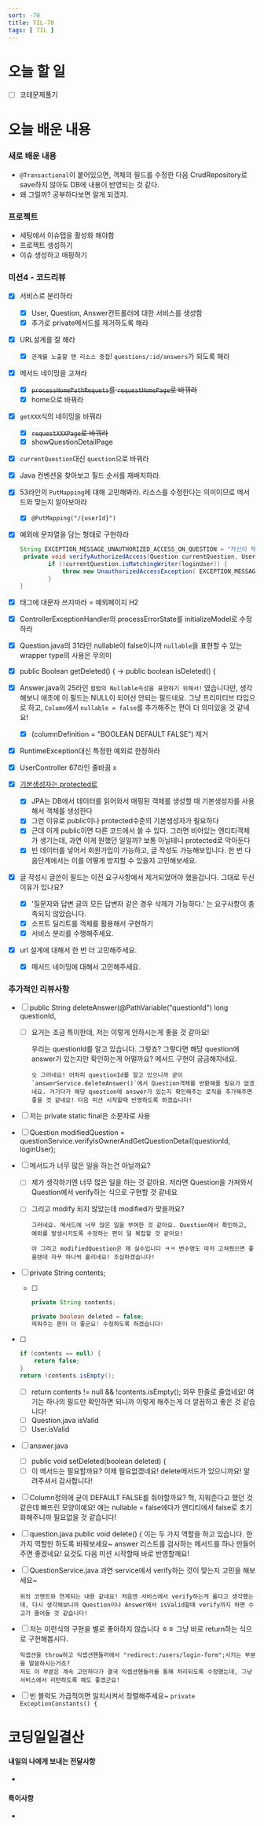 ```yaml
---
sort: -70
title: TIL-70
tags: [ TIL ]
---
```


# 오늘 할 일

- [ ] 코테문제풀기

# 오늘 배운 내용  

### 새로 배운 내용

* `@Transactional`이 붙어있으면, 객체의 필드를 수정한 다음 CrudRepository로 save하지 않아도 DB에 내용이 반영되는 것 같다.
* 왜 그럴까? 공부하다보면 알게 되겠지.

### 프로젝트

* 세팅에서 이슈탭을 활성화 해야함
* 프로젝트 생성하기
* 이슈 생성하고 매핑하기

### 미션4 - 코드리뷰

- [x] 서비스로 분리하라

  - [x] User, Question, Answer컨트롤러에 대한 서비스를 생성함
  - [x] 추가로 private메서드를 제거하도록 해라

- [x] URL설계를 잘 해라

  - [x] `관계를 노출할 땐 리소스 중첩`! `questions/:id/answers`가 되도록 해라

- [x] 메서드 네이밍을 고쳐라

  - [x] ~~`processHomePathRequets`를 `requestHomePage`로 바꿔라~~
  - [x] home으로 바꿔라

- [x] `getXXX`식의 네이밍을 바꿔라

  - [x] ~~`requestXXXPage`로 바꿔라~~
  - [x] showQuestionDetailPage

- [x] `currentQuestion`대신 `question`으로 바꿔라

- [x] Java 컨벤션을 찾아보고 필드 순서를 재배치하라. 

- [x] 53라인의 `PutMapping`에 대해 고민해봐라. 리소스를 수정한다는 의미이므로 메서드와 맞는지 알아보아라

  - [x] `@PutMapping("/{userId}")`

- [x] 예외에 문자열을 담는 형태로 구현하라

  ```java
  String EXCEPTION_MESSAGE_UNAUTHORIZED_ACCESS_ON_QUESTION = "자신이 작성한 질문만...";
   private void verifyAuthorizedAccess(Question currentQuestion, User loginUser) {
          if (!currentQuestion.isMatchingWriter(loginUser)) {
              throw new UnauthorizedAccessException( EXCEPTION_MESSAGE_UNAUTHORIZED_ACCESS_ON_QUESTION  );
          }
  }
  ```

- [x] 태그에 대문자 쓰지마라 = 예외페이지 H2

- [x] ControllerExceptionHandler의 processErrorState를 initializeModel로 수정하라

- [x] Question.java의 31라인 nullable이 false이니까 `nullable`을 표현할 수 있는 wrapper type의 사용은 무의미

- [x] public Boolean getDeleted() { -> public boolean isDeleted() {

- [x] Answer.java의 25라인 `컬럼의 Nullable속성을 표현하기 위해서!` 였습니다만, 생각해보니 애초에 이 필드는 NULL이 되어선 안되는 필드네요.
  그냥 프리미티브 타입으로 하고, `Column`에서 `nullable = false`를 추가해주는 편이 더 의미있을 것 같네요!

  - [x] (columnDefinition = "BOOLEAN DEFAULT FALSE") 제거

- [x] RuntimeException대신 특정한 예외로 한정하라

- [x] UserController 67라인 줄바꿈 x

- [x] [기본생성자는 protected로](http://blog.eomdev.com/ddd/2019/02/17/ddd-setter-default-constructor.html) 

  - [x] JPA는 DB에서 데이터를 읽어와서 매핑된 객체를 생성할 때 기본생성자를 사용해서 객체를 생성한다
  - [x] 그런 이유로 public이나 protected수준의 기본생성자가 필요하다
  - [x] 근데 이게 public이면 다른 코드에서 쓸 수 있다. 그러면 비어있는 엔티티객체가 생기는데, 과연 이게 원했던 일일까? 보통 아닐테니 protected로 막아둔다
  - [x] 빈 데이터를 넣어서 회원가입이 가능하고, 글 작성도 가능해보입니다. 한 번 다음단계에서는 이를 어떻게 방지할 수 있을지 고민해보세요.

- [x] 글 작성시 글쓴이 필드는 이전 요구사항에서 제거되었어야 했을겁니다. 그대로 두신 이유가 있나요?

  - [x] '질문자와 답변 글의 모든 답변자 같은 경우 삭제가 가능하다.' 는 요구사항이 충족되지 않았습니다.
  - [x] 소프트 딜리트를 객체를 활용해서 구현하기
  - [x] 서비스 분리를 수행해주세요.

- [x] url 설계에 대해서 한 번 더 고민해주세요.

  - [x] 메서드 네이밍에 대해서 고민해주세요.

### 추가적인 리뷰사항
  - [ ] public String deleteAnswer(@PathVariable("questionId") long questionId,

      - [ ] 요거는 조금 특이한데, 저는 이렇게 안하시는게 좋을 것 같아요!

        우리는 questionId를 알고 있습니다. 그렇죠?
        그렇다면 해당 question에 answer가 있는지만 확인하는게 어떨까요?
        메서드 구현이 궁금해지네요.

        ```
        오 그러네요! 어차피 questionId를 알고 있으니까 굳이 `answerService.deleteAnswer()`에서 Question객체를 반환해줄 필요가 없겠네요. 거기다가 해당 question에 answer가 있는지 확인해주는 로직을 추가해주면 좋을 것 같네요! 다음 미션 시작할때 반영하도록 하겠습니다!
        ```

- [ ] 저는 private static final은 소문자로 사용

- [ ] Question modifiedQuestion = questionService.verifyIsOwnerAndGetQuestionDetail(questionId, loginUser);

- [ ] 메서드가 너무 많은 일을 하는건 아닐까요?

  - [ ] 제가 생각하기엔 너무 많은 일을 하는 것 같아요.
    저라면 Question을 가져와서 Question에서 verify하는 식으로 구현할 것 같네요

  - [ ] 그리고 modify 되지 않았는데 modified가 맞을까요?

    ```
    그러네요. 메서드에 너무 많은 일을 부여한 것 같아요. Question에서 확인하고, 예외를 발생시키도록 수정하는 편이 덜 복잡할 것 같아요!
    
    아 그리고 modifiedQuestion은 제 실수입니다 ㅋㅋ 변수명도 마저 고쳐줬으면 좋을텐데 자꾸 하나씩 흘리네요! 조심하겠습니다!
    ```

- [ ] private String contents;

  - [ ] ```java
    private String contents;
    
    private boolean deleted = false;
    띄워주는 편이 더 좋군요! 수정하도록 하겠습니다!
    ```

- [ ] ```java
  if (contents == null) {
      return false;
  }
  return !contents.isEmpty();
  ```

  - [ ] return contents != null && !contents.isEmpty();
    와우 한줄로 줄었네요! 여기는 하나의 필드만 확인하면 되니까 이렇게 해주는게 더 깔끔하고 좋은 것 같습니다!
  - [ ] Question.java isValid
  - [ ] User.isValid

- [ ] answer.java

  - [ ] public void setDeleted(boolean deleted) {
  - [ ] 이 메서드는 필요할까요?
    이제 필요없겠네요! delete메서드가 있으니까요! 알려주셔서 감사합니다!

- [ ] Column정의에 굳이 DEFAULT FALSE를 줘야할까요?
  헉, 지워준다고 했던 것 같은데 빠뜨린 모양이예요! 얘는 nullable = false에다가 엔티티에서 false로 초기화해주니까 필요없을 것 같습니다!

- [ ] question.java public void delete() {
  이는 두 가지 역할을 하고 있습니다. 한 가지 역할만 하도록 바꿔보세요~
  answer 리스트를 검사하는 메서드를 하나 만들어주면 좋겠네요! 요것도 다음 미션 시작할때 바로 반영할께요!

- [ ] QuestionService.java 
  과연 service에서 verify하는 것이 맞는지 고민을 해보세요~

  ```
  위의 코멘트와 연계되는 내용 같네요! 처음엔 서비스에서 verify하는게 옳다고 생각했는데, 다시 생각해보니까 Question이나 Answer에서 isValid할때 verify까지 하면 수고가 줄어들 것 같습니다!
  ```

  

- [ ] 저는 이런식의 구현을 별로 좋아하지 않습니다 ㅎㅎ
  그냥 바로 return하는 식으로 구현해봅시다.

  ```
  익셉션을 throw하고 익셉션핸들러에서 "redirect:/users/login-form";시키는 부분을 말씀하시는거죠?
  저도 이 부분은 계속 고민하다가 결국 익셉션핸들러를 통해 처리되도록 수정했는데, 그냥 서비스에서 리턴하도록 해도 좋겠군요!
  ```

  

- [ ] 빈 블럭도 가급적이면 일치시켜서 정렬해주세요~
  `private ExceptionConstants() {`



# 코딩일일결산

#### 내일의 나에게 보내는 전달사항

* 

#### 특이사항

* 

